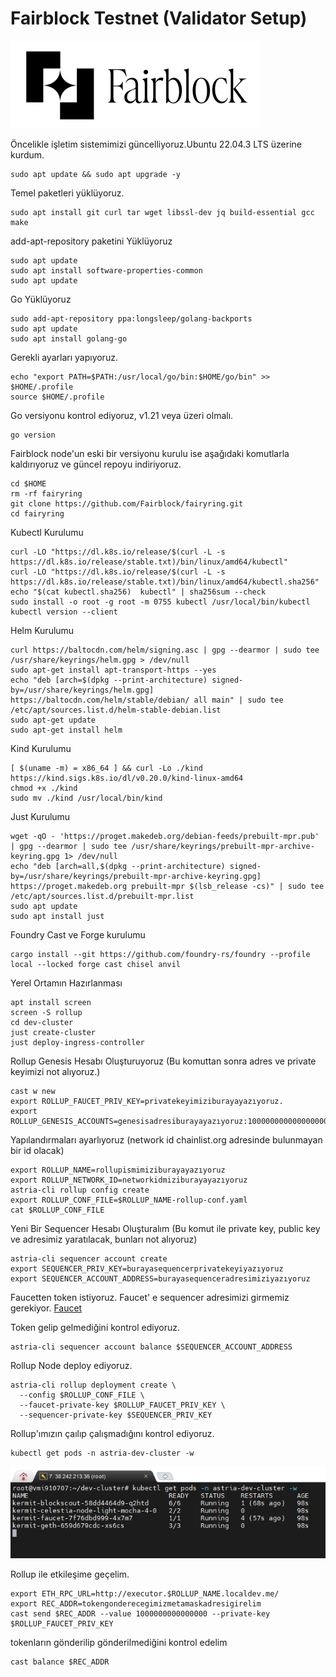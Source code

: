 # Fairblock Testnet (Validator Setup)
<img src="https://github.com/hakandemirdev/Fairblock_Testnet/blob/e4971c7085f4b66a19c36fb50bffb54ecebdb81e/fairblocklogo.png" width="auto">

Öncelikle işletim sistemimizi güncelliyoruz.Ubuntu 22.04.3 LTS üzerine kurdum.
```
sudo apt update && sudo apt upgrade -y
```
Temel paketleri yüklüyoruz.
```
sudo apt install git curl tar wget libssl-dev jq build-essential gcc make
```
add-apt-repository paketini Yüklüyoruz
```
sudo apt update
sudo apt install software-properties-common
sudo apt update
```
Go Yüklüyoruz
```
sudo add-apt-repository ppa:longsleep/golang-backports
sudo apt update
sudo apt install golang-go
```
Gerekli ayarları yapıyoruz.
```
echo "export PATH=$PATH:/usr/local/go/bin:$HOME/go/bin" >> $HOME/.profile
source $HOME/.profile
```
Go versiyonu kontrol ediyoruz, v1.21 veya üzeri olmalı.
```
go version
```
Fairblock node'un eski bir versiyonu kurulu ise aşağıdaki komutlarla kaldırıyoruz ve güncel repoyu indiriyoruz.
```
cd $HOME
rm -rf fairyring
git clone https://github.com/Fairblock/fairyring.git
cd fairyring
```
Kubectl Kurulumu
```
curl -LO "https://dl.k8s.io/release/$(curl -L -s https://dl.k8s.io/release/stable.txt)/bin/linux/amd64/kubectl"
curl -LO "https://dl.k8s.io/release/$(curl -L -s https://dl.k8s.io/release/stable.txt)/bin/linux/amd64/kubectl.sha256"
echo "$(cat kubectl.sha256)  kubectl" | sha256sum --check
sudo install -o root -g root -m 0755 kubectl /usr/local/bin/kubectl
kubectl version --client
```
Helm Kurulumu
```
curl https://baltocdn.com/helm/signing.asc | gpg --dearmor | sudo tee /usr/share/keyrings/helm.gpg > /dev/null
sudo apt-get install apt-transport-https --yes
echo "deb [arch=$(dpkg --print-architecture) signed-by=/usr/share/keyrings/helm.gpg] https://baltocdn.com/helm/stable/debian/ all main" | sudo tee /etc/apt/sources.list.d/helm-stable-debian.list
sudo apt-get update
sudo apt-get install helm
```
Kind Kurulumu
```
[ $(uname -m) = x86_64 ] && curl -Lo ./kind https://kind.sigs.k8s.io/dl/v0.20.0/kind-linux-amd64
chmod +x ./kind
sudo mv ./kind /usr/local/bin/kind
```
Just Kurulumu
```
wget -qO - 'https://proget.makedeb.org/debian-feeds/prebuilt-mpr.pub' | gpg --dearmor | sudo tee /usr/share/keyrings/prebuilt-mpr-archive-keyring.gpg 1> /dev/null
echo "deb [arch=all,$(dpkg --print-architecture) signed-by=/usr/share/keyrings/prebuilt-mpr-archive-keyring.gpg] https://proget.makedeb.org prebuilt-mpr $(lsb_release -cs)" | sudo tee /etc/apt/sources.list.d/prebuilt-mpr.list
sudo apt update
sudo apt install just
```
Foundry Cast ve Forge kurulumu
```
cargo install --git https://github.com/foundry-rs/foundry --profile local --locked forge cast chisel anvil
```
Yerel Ortamın Hazırlanması
```
apt install screen
screen -S rollup
cd dev-cluster
just create-cluster
just deploy-ingress-controller
```
Rollup Genesis Hesabı Oluşturuyoruz
(Bu komuttan sonra adres ve private keyimizi not alıyoruz.)
```
cast w new
export ROLLUP_FAUCET_PRIV_KEY=privatekeyimiziburayayazıyoruz.
export ROLLUP_GENESIS_ACCOUNTS=genesisadresiburayayazıyoruz:100000000000000000000
```
Yapılandırmaları ayarlıyoruz
(network id chainlist.org adresinde bulunmayan bir id olacak)
```
export ROLLUP_NAME=rollupismimiziburayayazıyoruz
export ROLLUP_NETWORK_ID=networkidmiziburayayazıyoruz
astria-cli rollup config create
export ROLLUP_CONF_FILE=$ROLLUP_NAME-rollup-conf.yaml
cat $ROLLUP_CONF_FILE
```
Yeni Bir Sequencer Hesabı Oluşturalım
(Bu komut ile private key, public key ve adresimiz yaratılacak, bunları not alıyoruz)
```
astria-cli sequencer account create
export SEQUENCER_PRIV_KEY=burayasequencerprivatekeyiyazıyoruz
export SEQUENCER_ACCOUNT_ADDRESS=burayasequenceradresimiziyazıyoruz
```
Faucetten token istiyoruz. Faucet' e sequencer adresimizi girmemiz gerekiyor.
[Faucet](https://faucet.sequencer.dusk-3.devnet.astria.org)

Token gelip gelmediğini kontrol ediyoruz.
```
astria-cli sequencer account balance $SEQUENCER_ACCOUNT_ADDRESS
```
Rollup Node deploy ediyoruz.
```
astria-cli rollup deployment create \
  --config $ROLLUP_CONF_FILE \
  --faucet-private-key $ROLLUP_FAUCET_PRIV_KEY \
  --sequencer-private-key $SEQUENCER_PRIV_KEY
```
Rollup'ımızın çaılıp çalışmadığını kontrol ediyoruz.
```
kubectl get pods -n astria-dev-cluster -w
```
<img src="https://github.com/hakandemirdev/astria_rollup/blob/fadd979f9b2ac51599c483abefbd53d544afb359/astr.PNG" width="auto">

Rollup ile etkileşime geçelim.
```
export ETH_RPC_URL=http://executor.$ROLLUP_NAME.localdev.me/
export REC_ADDR=tokengonderecegimizmetamaskadresigirelim
cast send $REC_ADDR --value 1000000000000000 --private-key $ROLLUP_FAUCET_PRIV_KEY
```
tokenların gönderilip gönderilmediğini kontrol edelim
```
cast balance $REC_ADDR
